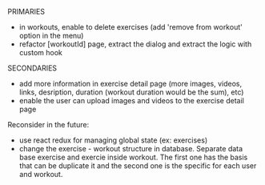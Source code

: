 PRIMARIES
- in workouts, enable to delete exercises (add 'remove from workout' option in the menu)
- refactor [workoutId] page, extract the dialog and extract the logic with custom hook


SECONDARIES
- add more information in exercise detail page (more images, videos, links, desription, duration (workout duration would be the sum), etc)
- enable the user can upload images and videos to the exercise detail page

Reconsider in the future:
- use react redux for managing global state (ex: exercises)
- change the exercise - workout structure in database. Separate data base exercise and exercie inside workout. The first one has the basis that can be duplicate it and the second one is the specific for each user and workout.